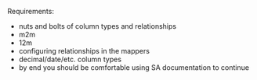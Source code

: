 [//]: <> (name: Creating a Domain Model )
[//]: <> (author: Iain Duncan)
[//]: <> (type: code along)
[//]: <> (time: )

Requirements:

*	nuts and bolts of column types and relationships
*	m2m
*	12m
*	configuring relationships in the mappers
*	decimal/date/etc. column types
*	by end you should be comfortable using SA documentation to continue
